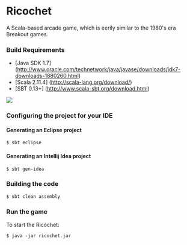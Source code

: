 # Ricochet
A Scala-based arcade game, which is eerily similar to the 1980's era Breakout games.

### Build Requirements

* [Java SDK 1.7] (http://www.oracle.com/technetwork/java/javase/downloads/jdk7-downloads-1880260.html)
* [Scala 2.11.4] (http://scala-lang.org/download/)
* [SBT 0.13+] (http://www.scala-sbt.org/download.html)

![](https://github.com/ldaniels528/ricochet/blob/master/screenshots/GetReady.png)

### Configuring the project for your IDE

#### Generating an Eclipse project

    $ sbt eclipse

#### Generating an Intellij Idea project

    $ sbt gen-idea

### Building the code

    $ sbt clean assembly

### Run the game

To start the Ricochet:

	$ java -jar ricochet.jar